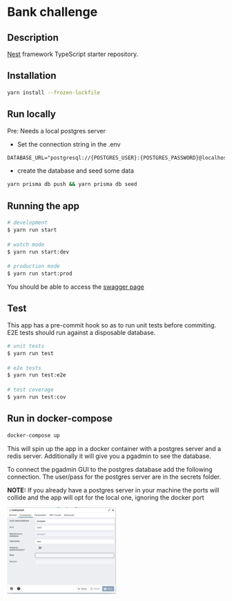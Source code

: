 # Bank challenge

## Description

[Nest](https://github.com/nestjs/nest) framework TypeScript starter repository.

## Installation

```bash
yarn install --frozen-lockfile
```

## Run locally

Pre: Needs a local postgres server

* Set the connection string in the .env

```txt
DATABASE_URL="postgresql://{POSTGRES_USER}:{POSTGRES_PASSWORD}@localhost:5432/{POSTGRES_DBNAME}?schema=public"
```

* create the database and seed some data

```bash
yarn prisma db push && yarn prisma db seed
```

## Running the app

```bash
# development
$ yarn run start

# watch mode
$ yarn run start:dev

# production mode
$ yarn run start:prod
```

You should be able to access the [swagger page](http://localhost:3000/api)

## Test

This app has a pre-commit hook so as to run unit tests before commiting. E2E tests should run against a disposable database.

```bash
# unit tests
$ yarn run test

# e2e tests
$ yarn run test:e2e

# test coverage
$ yarn run test:cov
```

## Run in docker-compose

```bash
docker-compose up
```

This will spin up the app in a docker container with a postgres server and a redis server.
Additionally it will give you a pgadmin to see the database.

To connect the pgadmin GUI to the postgres database add the following connection. The user/pass for the postgres server are in the secrets folder.

**NOTE:** If you already have a postgres server in your machine the ports will collide and the app will opt for the local one, ignoring the docker port

<img src="images/connection.png"
     alt="Connection"
     style="width: 50%; float: left;" />
